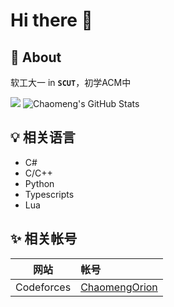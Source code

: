 # Hi there :wave:

## :pushpin: About

软工大一 in **`SCUT`**，初学ACM中

<img src="https://github-readme-stats.vercel.app/api/top-langs/?username=ChaomengOrion&theme=radical" />

<img src="https://github-readme-stats.vercel.app/api?username=ChaomengOrion&&show_icons=true&theme=radical&line_height=27&v=5" alt="Chaomeng's GitHub Stats" />

## :bulb: 相关语言

- C#
- C/C++
- Python
- Typescripts
- Lua

## :sparkles: 相关帐号

|    网站    | 帐号                                                          |
| :--------: | :------------------------------------------------------------ |
| Codeforces | [ChaomengOrion](https://codeforces.com/profile/ChaomengOrion) |
